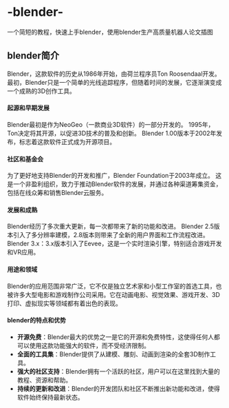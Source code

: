 # -blender-
一个简短的教程，快速上手blender，使用blender生产高质量机器人论文插图

## blender简介
Blender，这款软件的历史从1986年开始，由荷兰程序员Ton Roosendaal开发。
最初，Blender只是一个简单的光线追踪程序，但随着时间的发展，它逐渐演变成一个成熟的3D创作工具。

#### 起源和早期发展
Blender最初是作为NeoGeo（一款商业3D软件）的一部分开发的。
1995年，Ton决定将其开源，以促进3D技术的普及和创新。
Blender 1.00版本于2002年发布，标志着这款软件正式成为开源项目。

#### 社区和基金会
为了更好地支持Blender的开发和推广，Blender Foundation于2003年成立。
这是一个非盈利组织，致力于推动Blender软件的发展，并通过各种渠道筹集资金，包括在线众筹和销售Blender云服务。

#### 发展和成熟
Blender经历了多次重大更新，每一次都带来了新的功能和改进。
Blender 2.5版本引入了多分辨率建模，2.8版本则带来了全新的用户界面和工作流程改进。
Blender 3.x：3.x版本引入了Eevee，这是一个实时渲染引擎，特别适合游戏开发和VR应用。

#### 用途和领域
Blender的应用范围非常广泛，它不仅是独立艺术家和小型工作室的首选工具，也被许多大型电影和游戏制作公司采用。它在动画电影、视觉效果、游戏开发、3D打印、虚拟现实等领域都有着出色的表现。

#### blender的特点和优势
- **开源免费**：Blender最大的优势之一是它的开源和免费特性，这使得任何人都可以使用这款功能强大的软件，而不受经济限制。
- **全面的工具集**：Blender提供了从建模、雕刻、动画到渲染的全套3D制作工具。
- **强大的社区支持**：Blender拥有一个活跃的社区，用户可以在这里找到大量的教程、资源和帮助。
- **持续的更新和改进**：Blender的开发团队和社区不断推出新功能和改进，使得软件始终保持最新状态。



